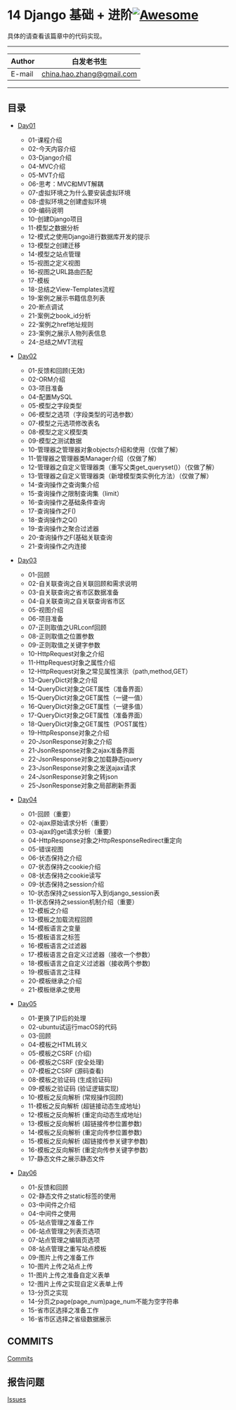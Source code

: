 # 14 Django 基础 + 进阶[![Awesome](https://cdn.rawgit.com/sindresorhus/awesome/d7305f38d29fed78fa85652e3a63e154dd8e8829/media/badge.svg)](https://github.com/sindresorhus/awesome)

具体的请查看该篇章中的代码实现。
****
	
|Author|白发老书生|
|---|---
|E-mail|china.hao.zhang@gmail.com

****


<h2 id="catalog">目录</h2>

* [Day01](#day01)
    * 01-课程介绍
    * 02-今天内容介绍
    * 03-Django介绍
    * 04-MVC介绍
    * 05-MVT介绍
    * 06-思考：MVC和MVT解耦
    * 07-虚拟环境之为什么要安装虚拟环境
    * 08-虚拟环境之创建虚拟环境
    * 09-编码说明
    * 10-创建Django项目
    * 11-模型之数据分析
    * 12-模式之使用Django进行数据库开发的提示
    * 13-模型之创建迁移
    * 14-模型之站点管理
    * 15-视图之定义视图
    * 16-视图之URL路由匹配
    * 17-模板
    * 18-总结之View-Templates流程
    * 19-案例之展示书籍信息列表
    * 20-断点调试
    * 21-案例之book_id分析
    * 22-案例之href地址规则
    * 23-案例之展示人物列表信息
    * 24-总结之MVT流程
   

* [Day02](#day02)
    * 01-反馈和回顾(无效)
    * 02-ORM介绍
    * 03-项目准备
    * 04-配置MySQL
    * 05-模型之字段类型
    * 06-模型之选项（字段类型的可选参数）
    * 07-模型之元选项修改表名
    * 08-模型之定义模型类
    * 09-模型之测试数据
    * 10-管理器之管理器对象objects介绍和使用（仅做了解）
    * 11-管理器之管理器类Manager介绍（仅做了解）
    * 12-管理器之自定义管理器类（重写父类get_queryset()）（仅做了解）
    * 13-管理器之自定义管理器类（新增模型类实例化方法）（仅做了解）
    * 14-查询操作之查询集介绍
    * 15-查询操作之限制查询集（limit）
    * 16-查询操作之基础条件查询
    * 17-查询操作之F()
    * 18-查询操作之Q()
    * 19-查询操作之聚合过滤器
    * 20-查询操作之F(基础关联查询
    * 21-查询操作之内连接
    
* [Day03](#day03)
    * 01-回顾
    * 02-自关联查询之自关联回顾和需求说明
    * 03-自关联查询之省市区数据准备
    * 04-自关联查询之自关联查询省市区
    * 05-视图介绍
    * 06-项目准备
    * 07-正则取值之URLconf回顾
    * 08-正则取值之位置参数
    * 09-正则取值之关键字参数
    * 10-HttpRequest对象之介绍
    * 11-HttpRequest对象之属性介绍
    * 12-HttpRequest对象之常见属性演示（path,method,GET）
    * 13-QueryDict对象之介绍
    * 14-QueryDict对象之GET属性（准备界面）
    * 15-QueryDict对象之GET属性（一键一值）
    * 16-QueryDict对象之GET属性（一键多值）
    * 17-QueryDict对象之GET属性（准备界面）
    * 18-QueryDict对象之GET属性（POST属性）
    * 19-HttpResponse对象之介绍
    * 20-JsonResponse对象之介绍
    * 21-JsonResponse对象之ajax准备界面
    * 22-JsonResponse对象之加载静态jquery
    * 23-JsonResponse对象之发送ajax请求
    * 24-JsonResponse对象之转json
    * 25-JsonResponse对象之局部刷新界面
   

* [Day04](#day04)
    * 01-回顾（重要）
    * 02-ajax原始请求分析（重要）
    * 03-ajax的get请求分析（重要）
    * 04-HttpResponse对象之HttpResponseRedirect重定向
    * 05-错误视图
    * 06-状态保持之介绍
    * 07-状态保持之cookie介绍
    * 08-状态保持之cookie读写
    * 09-状态保持之session介绍
    * 10-状态保持之session写入到django_session表
    * 11-状态保持之session机制介绍（重要）
    * 12-模板之介绍
    * 13-模板之加载流程回顾
    * 14-模板语言之变量
    * 15-模板语言之标签
    * 16-模板语言之过滤器
    * 17-模板语言之自定义过滤器（接收一个参数）
    * 18-模板语言之自定义过滤器（接收两个参数)
    * 19-模板语言之注释
    * 20-模板继承之介绍
    * 21-模板继承之使用
    
* [Day05](#day05)
    * 01-更换了IP后的处理
    * 02-ubuntu试运行macOS的代码
    * 03-回顾
    * 04-模板之HTML转义
    * 05-模板之CSRF (介绍) 
    * 06-模板之CSRF (安全处理) 
    * 07-模板之CSRF (源码查看) 
    * 08-模板之验证码 (生成验证码) 
    * 09-模板之验证码 (验证逻辑实现) 
    * 10-模板之反向解析 (常规操作回顾) 
    * 11-模板之反向解析 (超链接动态生成地址) 
    * 12-模板之反向解析 (重定向动态生成地址) 
    * 13-模板之反向解析 (超链接传参位置参数) 
    * 14-模板之反向解析 (重定向传参位置参数) 
    * 15-模板之反向解析 (超链接传参关键字参数) 
    * 16-模板之反向解析 (重定向传参关键字参数) 
    * 17-静态文件之展示静态文件
   

* [Day06](#day06)
    * 01-反馈和回顾
    * 02-静态文件之static标签的使用
    * 03-中间件之介绍
    * 04-中间件之使用
    * 05-站点管理之准备工作
    * 06-站点管理之列表页选项
    * 07-站点管理之编辑页选项
    * 08-站点管理之重写站点模板
    * 09-图片上传之准备工作
    * 10-图片上传之站点上传
    * 11-图片上传之准备自定义表单
    * 12-图片上传之实现自定义表单上传
    * 13-分页之实现
    * 14-分页之page(page_num)page_num不能为空字符串
    * 15-省市区选择之准备工作
    * 16-省市区选择之省级数据展示

## COMMITS

[Commits](https://github.com/HaoZhang95/PythonAndMachineLearning/commits/master)

## 报告问题

[Issues](https://github.com/HaoZhang95/PythonAndMachineLearning/issues)

